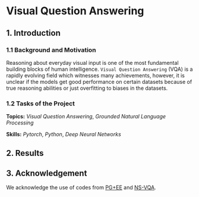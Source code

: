# Visual Question Answering

## 1. Introduction

### 1.1 Background and Motivation

Reasoning about everyday visual input is one of the most fundamental building blocks of human intelligence. `Visual Question Answering` (VQA) is a rapidly evolving field which witnesses many achievements, however, it is unclear if the models get good performance on certain datasets because of true reasoning abilities or just overfitting to biases in the datasets.

### 1.2 Tasks of the Project



**Topics:** _Visual Question Answering_, _Grounded Natural Language Processing_

**Skills:** _Pytorch_, _Python_, _Deep Neural Networks_

## 2. Results

## 3. Acknowledgement

We acknowledge the use of codes from [PG+EE](https://github.com/facebookresearch/clevr-iep) and [NS-VQA](https://github.com/kexinyi/ns-vqa).
